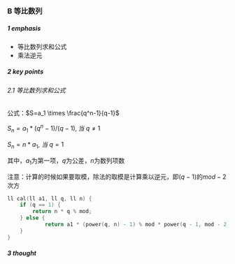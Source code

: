### B 等比数列

##### 1 emphasis

* 等比数列求和公式
* 乘法逆元



##### 2 key points

###### 2.1 等比数列求和公式

公式：$S=a_1 \times \frac{q^n-1}{q-1}$



$S_n= a_1 * (q^n - 1) / (q - 1) , 当 \  q \neq 1$

$S_n = n * a_1, \ 当 \ q = 1$ 

其中，$a_1$为第一项，$q$为公差，$n$为数列项数

注意：计算的时候如果要取模，除法的取模是计算乘以逆元，即$(q - 1)$的$mod-2$次方

```cpp
ll cal(ll a1, ll q, ll n) {
    if (q == 1) {
        return n * q % mod;
    } else {
	    	return a1 * (power(q, n) - 1) % mod * power(q - 1, mod - 2) % mod;      
    }
}
```



##### 3 thought